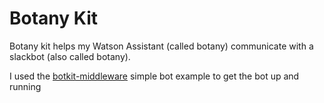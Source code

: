 # Botany Kit
Botany kit helps my Watson Assistant (called botany) communicate with a slackbot (also called botany).

I used the [botkit-middleware](https://github.com/watson-developer-cloud/botkit-middleware) simple bot example to get the bot up and running
